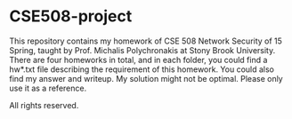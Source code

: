 # CSE508-project
This repository contains my homework of CSE 508 Network Security of 15 Spring, taught by Prof. Michalis Polychronakis at Stony Brook University.
There are four homeworks in total, and in each folder, you could find a hw*.txt file describing the requirement of this homework. You could also find my answer and writeup. My solution might not be optimal. Please only use it as a reference.

All rights reserved.

